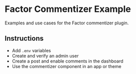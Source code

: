 # Factor Commentizer Example

Examples and use cases for the Factor commentizer plugin.


## Instructions

- Add `.env` variables
- Create and verify an admin user
- Create a post and enable comments in the dashboard
- Use the commentizer component in an app or theme
